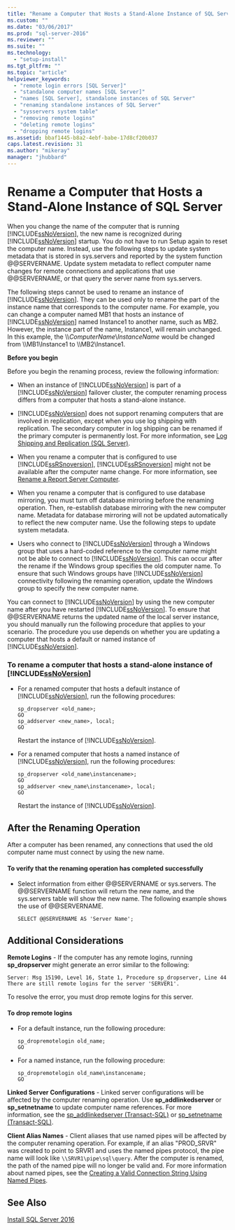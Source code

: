 ```yaml
---
title: "Rename a Computer that Hosts a Stand-Alone Instance of SQL Server | Microsoft Docs"
ms.custom: ""
ms.date: "03/06/2017"
ms.prod: "sql-server-2016"
ms.reviewer: ""
ms.suite: ""
ms.technology: 
  - "setup-install"
ms.tgt_pltfrm: ""
ms.topic: "article"
helpviewer_keywords: 
  - "remote login errors [SQL Server]"
  - "standalone computer names [SQL Server]"
  - "names [SQL Server], standalone instances of SQL Server"
  - "renaming standalone instances of SQL Server"
  - "sysservers system table"
  - "removing remote logins"
  - "deleting remote logins"
  - "dropping remote logins"
ms.assetid: bbaf1445-b8a2-4ebf-babe-17d8cf20b037
caps.latest.revision: 31
ms.author: "mikeray"
manager: "jhubbard"
---
```

# Rename a Computer that Hosts a Stand-Alone Instance of SQL Server
  When you change the name of the computer that is running [!INCLUDE[ssNoVersion](../../../advanced-analytics/r-services/includes/ssnoversion-md.md)], the new name is recognized during [!INCLUDE[ssNoVersion](../../../advanced-analytics/r-services/includes/ssnoversion-md.md)] startup. You do not have to run Setup again to reset the computer name. Instead, use the following steps to update system metadata that is stored in sys.servers and reported by the system function @@SERVERNAME. Update system metadata to reflect computer name changes for remote connections and applications that use @@SERVERNAME, or that query the server name from sys.servers.  
  
 The following steps cannot be used to rename an instance of [!INCLUDE[ssNoVersion](../../../advanced-analytics/r-services/includes/ssnoversion-md.md)]. They can be used only to rename the part of the instance name that corresponds to the computer name. For example, you can change a computer named MB1 that hosts an instance of [!INCLUDE[ssNoVersion](../../../advanced-analytics/r-services/includes/ssnoversion-md.md)] named Instance1 to another name, such as MB2. However, the instance part of the name, Instance1, will remain unchanged. In this example, the \\\\*ComputerName*\\*InstanceName* would be changed from \\\MB1\Instance1 to \\\MB2\Instance1.  
  
 **Before you begin**  
  
 Before you begin the renaming process, review the following information:  
  
-   When an instance of [!INCLUDE[ssNoVersion](../../../advanced-analytics/r-services/includes/ssnoversion-md.md)] is part of a [!INCLUDE[ssNoVersion](../../../advanced-analytics/r-services/includes/ssnoversion-md.md)] failover cluster, the computer renaming process differs from a computer that hosts a stand-alone instance.  
  
-   [!INCLUDE[ssNoVersion](../../../advanced-analytics/r-services/includes/ssnoversion-md.md)] does not support renaming computers that are involved in replication, except when you use log shipping with replication. The secondary computer in log shipping can be renamed if the primary computer is permanently lost. For more information, see [Log Shipping and Replication &#40;SQL Server&#41;](../../../database-engine/log-shipping/log-shipping-and-replication-sql-server.md).  
  
-   When you rename a computer that is configured to use [!INCLUDE[ssRSnoversion](../../../advanced-analytics/r-services/includes/ssrsnoversion-md.md)], [!INCLUDE[ssRSnoversion](../../../advanced-analytics/r-services/includes/ssrsnoversion-md.md)] might not be available after the computer name change. For more information, see [Rename a Report Server Computer](../../../reporting-services/report-server/rename-a-report-server-computer.md).  
  
-   When you rename a computer that is configured to use database mirroring, you must turn off database mirroring before the renaming operation. Then, re-establish database mirroring with the new computer name. Metadata for database mirroring will not be updated automatically to reflect the new computer name. Use the following steps to update system metadata.  
  
-   Users who connect to [!INCLUDE[ssNoVersion](../../../advanced-analytics/r-services/includes/ssnoversion-md.md)] through a Windows group that uses a hard-coded reference to the computer name might not be able to connect to [!INCLUDE[ssNoVersion](../../../advanced-analytics/r-services/includes/ssnoversion-md.md)]. This can occur after the rename if the Windows group specifies the old computer name. To ensure that such Windows groups have [!INCLUDE[ssNoVersion](../../../advanced-analytics/r-services/includes/ssnoversion-md.md)] connectivity following the renaming operation, update the Windows group to specify the new computer name.  
  
 You can connect to [!INCLUDE[ssNoVersion](../../../advanced-analytics/r-services/includes/ssnoversion-md.md)] by using the new computer name after you have restarted [!INCLUDE[ssNoVersion](../../../advanced-analytics/r-services/includes/ssnoversion-md.md)]. To ensure that @@SERVERNAME returns the updated name of the local server instance, you should manually run the following procedure that applies to your scenario. The procedure you use depends on whether you are updating a computer that hosts a default or named instance of [!INCLUDE[ssNoVersion](../../../advanced-analytics/r-services/includes/ssnoversion-md.md)].  
  
### To rename a computer that hosts a stand-alone instance of [!INCLUDE[ssNoVersion](../../../advanced-analytics/r-services/includes/ssnoversion-md.md)]  
  
-   For a renamed computer that hosts a default instance of [!INCLUDE[ssNoVersion](../../../advanced-analytics/r-services/includes/ssnoversion-md.md)], run the following procedures:  
  
    ```  
    sp_dropserver <old_name>;  
    GO  
    sp_addserver <new_name>, local;  
    GO  
    ```  
  
     Restart the instance of [!INCLUDE[ssNoVersion](../../../advanced-analytics/r-services/includes/ssnoversion-md.md)].  
  
-   For a renamed computer that hosts a named instance of [!INCLUDE[ssNoVersion](../../../advanced-analytics/r-services/includes/ssnoversion-md.md)], run the following procedures:  
  
    ```  
    sp_dropserver <old_name\instancename>;  
    GO  
    sp_addserver <new_name\instancename>, local;  
    GO  
    ```  
  
     Restart the instance of [!INCLUDE[ssNoVersion](../../../advanced-analytics/r-services/includes/ssnoversion-md.md)].  
  
## After the Renaming Operation  
 After a computer has been renamed, any connections that used the old computer name must connect by using the new name.  
  
#### To verify that the renaming operation has completed successfully  
  
-   Select information from either @@SERVERNAME or sys.servers. The @@SERVERNAME function will return the new name, and the sys.servers table will show the new name. The following example shows the use of @@SERVERNAME.  
  
    ```  
    SELECT @@SERVERNAME AS 'Server Name';  
    ```  
  
## Additional Considerations  
 **Remote Logins** - If the computer has any remote logins, running **sp_dropserver** might generate an error similar to the following:  
  
 `Server: Msg 15190, Level 16, State 1, Procedure sp_dropserver, Line 44 There are still remote logins for the server 'SERVER1'.`  
  
 To resolve the error, you must drop remote logins for this server.  
  
#### To drop remote logins  
  
-   For a default instance, run the following procedure:  
  
    ```  
    sp_dropremotelogin old_name;  
    GO  
    ```  
  
-   For a named instance, run the following procedure:  
  
    ```  
    sp_dropremotelogin old_name\instancename;  
    GO  
    ```  
  
 **Linked Server Configurations** - Linked server configurations will be affected by the computer renaming operation. Use **sp_addlinkedserver** or **sp_setnetname** to update computer name references. For more information, see the [sp_addlinkedserver &#40;Transact-SQL&#41;](../../../relational-databases/system-stored-procedures/sp-addlinkedserver-transact-sql.md) or [sp_setnetname &#40;Transact-SQL&#41;](../../../relational-databases/system-stored-procedures/sp-setnetname-transact-sql.md).  
  
 **Client Alias Names** - Client aliases that use named pipes will be affected by the computer renaming operation. For example, if an alias "PROD_SRVR" was created to point to SRVR1 and uses the named pipes protocol, the pipe name will look like `\\SRVR1\pipe\sql\query`. After the computer is renamed, the path of the named pipe will no longer be valid and. For more information about named pipes, see the [Creating a Valid Connection String Using Named Pipes](http://go.microsoft.com/fwlink/?LinkId=111063).  
  
## See Also  
 [Install SQL Server 2016](../Topic/Install%20SQL%20Server%202016.md)  
  
  